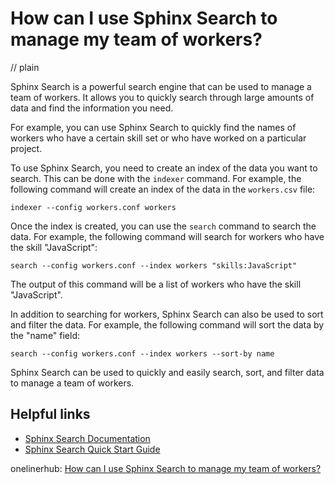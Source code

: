 # How can I use Sphinx Search to manage my team of workers?
// plain

Sphinx Search is a powerful search engine that can be used to manage a team of workers. It allows you to quickly search through large amounts of data and find the information you need.

For example, you can use Sphinx Search to quickly find the names of workers who have a certain skill set or who have worked on a particular project.

To use Sphinx Search, you need to create an index of the data you want to search. This can be done with the `indexer` command. For example, the following command will create an index of the data in the `workers.csv` file:

```
indexer --config workers.conf workers
```

Once the index is created, you can use the `search` command to search the data. For example, the following command will search for workers who have the skill "JavaScript":

```
search --config workers.conf --index workers "skills:JavaScript"
```

The output of this command will be a list of workers who have the skill "JavaScript".

In addition to searching for workers, Sphinx Search can also be used to sort and filter the data. For example, the following command will sort the data by the "name" field:

```
search --config workers.conf --index workers --sort-by name
```

Sphinx Search can be used to quickly and easily search, sort, and filter data to manage a team of workers.

## Helpful links

- [Sphinx Search Documentation](http://sphinxsearch.com/docs/current.html)
- [Sphinx Search Quick Start Guide](http://sphinxsearch.com/docs/current.html#quick-start)

onelinerhub: [How can I use Sphinx Search to manage my team of workers?](https://onelinerhub.com/sphinxsearch/how-can-i-use-sphinx-search-to-manage-my-team-of-workers)